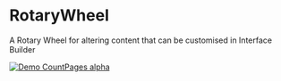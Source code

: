 # RotaryWheel
A Rotary Wheel for altering content that can be customised in Interface Builder


[![Demo CountPages alpha](https://j.gifs.com/v1eBnx.gif)](https://www.youtube.com/watch?v=pKzez4-whqY&feature=youtu.be)
